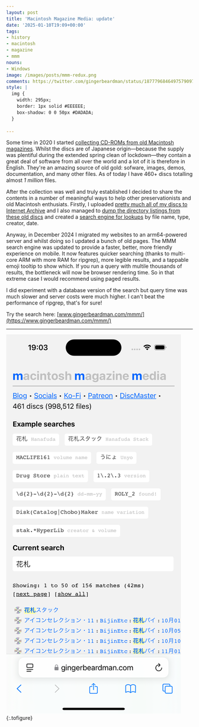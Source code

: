 ```yaml
---
layout: post
title: 'Macintosh Magazine Media: update'
date: '2025-01-10T19:09+00:00'
tags:
- history
- macintosh
- magazine
- mmm
nouns:
- Windows
image: /images/posts/mmm-redux.png
comments: https://twitter.com/gingerbeardman/status/1877796846497579097
style: |
  img {
    width: 295px;
    border: 1px solid #EEEEEE;
    box-shadow: 0 0 50px #DADADA;
  }

---
```


Some time in 2020 I started [collecting CD-ROMs from old Macintosh magazines](/2021/10/30/macintosh-magazine-media/). Whilst the discs are of Japanese origin—because the supply was plentiful during the extended spring clean of lockdown—they contain a great deal of software from all over the world and a lot of it is therefore in English. They're an amazing source of old gold: sofware, images, demos, documentation, and many other files. As of today I have 460+ discs totalling almost *1 million* files.

After the collection was well and truly established I decided to share the contents in a number of meaningful ways to help other preservationists and old Macintosh enthusiats. Firstly, I uploaded [pretty much all of my discs to Internet Archive](https://archive.org/details/@gingerbeardman?and%5B%5D=mediatype%3A%22software%22&and%5B%5D=language%3A%22Japanese%22) and I also managed to [dump the directory listings from these old discs](/2022/03/31/working-with-classic-macintosh-text-encodings-in-the-age-of-unicode/) and created a [search engine for lookups](https://www.gingerbeardman.com/mmm/) by file name, type, creator, date.

Anyway, in December 2024 I migrated my websites to an arm64-powered server and whilst doing so I updated a bunch of old pages. The MMM search engine was updated to provide a faster, better, more friendly experience on mobile. It now features quicker searching (thanks to multi-core ARM with more RAM for ripgrep), more legible results, and a tappable emoji tooltip to show which. If you run a query with multile thousands of results, the bottleneck will now be browser rendering time. So in that extreme case I would recommend using paged results. 

I did experiment with a database version of the search but query time was much slower and server costs were much higher. I can't beat the performance of ripgrep, that's for sure!

Try the search here: [www.gingerbeardman.com/mmm/](https://www.gingerbeardman.com/mmm/)

----

![IMG](/images/posts/mmm-redux.png "A sample search for 花札 (Hanafuda)")
{:.tofigure}
